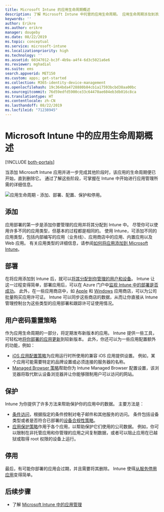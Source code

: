 ```yaml
---
title: Microsoft Intune 的应用生命周期概述
description: 了解 Microsoft Intune 中托管的应用生命周期。 应用生命周期涉及到添加、部署、配置、保护和停用应用。
keywords: ''
author: Erikre
ms.author: erikre
manager: dougeby
ms.date: 08/22/2019
ms.topic: conceptual
ms.service: microsoft-intune
ms.localizationpriority: high
ms.technology: ''
ms.assetid: 60347012-bc3f-4b9a-a4f4-6d3c5021a6e6
ms.reviewer: mghadial
ms.suite: ems
search.appverid: MET150
ms.custom: apps; get-started
ms.collection: M365-identity-device-management
ms.openlocfilehash: 19c364bda4728880b84cb1a17593bcbd38aa00bc
ms.sourcegitcommit: 76d59edfd5900ce33c64470ae604eb3db016c8ca
ms.translationtype: HT
ms.contentlocale: zh-CN
ms.lasthandoff: 08/22/2019
ms.locfileid: "71238945"
---
```

# <a name="overview-of-the-app-lifecycle-in-microsoft-intune"></a>Microsoft Intune 中的应用生命周期概述

[!INCLUDE [both-portals](./includes/note-for-both-portals.md)]

当添加 Microsoft Intune 应用并进一步完成其他阶段时，该应用的生命周期便已开始，直到删除它。 通过了解这些阶段，可掌握在 Intune 中开始进行应用管理所需的详细信息。

![应用生命周期 - 添加、部署、配置、保护和停用。](./media/app-lifecycle.png "Intune 应用生命周期")

## <a name="add"></a>添加

应用部署的第一步是添加你要管理的应用并将其分配到 Intune 中。 尽管你可以使用许多不同的应用类型，但基本的过程都是相同的。 使用 Intune，可添加不同的应用类型，包括内部编写的应用（业务线）、应用商店中的应用、内置应用以及 Web 应用。 有关应用类型的详细信息，请参阅[如何将应用添加到 Microsoft Intune](apps-add.md)。 

## <a name="deploy"></a>部署

在将应用添加到 Intune 后，就可以[将其分配到你管理的用户和设备](apps-deploy.md)。 Intune 让这一过程变得简单，部署应用后，可以在 Azure 门户中[监视 Intune 中的部署是否成功](apps-monitor.md)。 此外，在一些应用商店中，如 [Apple](vpp-apps-ios.md) 和 [Windows](windows-store-for-business.md) 应用商店，可以为公司批量购买应用许可证。 Intune 可以同步这些商店的数据，从而让你直接从 Intune 管理控制台为这些类型的应用部署和跟踪许可证使用情况。

## <a name="configure"></a>用户密码重置策略

作为应用生命周期的一部分，将定期发布新版本的应用。 Intune 提供一些工具，可轻松地[将你部署的应用更新](apps-add.md)到较新版本。 此外，你还可以为一些应用配置额外的功能，例如：
- [iOS 应用配置策略](app-configuration-policies-use-ios.md)为应用运行时所使用的兼容 iOS 应用提供设置。 例如，某个应用可能需要特定的品牌设置或必须连接的服务器的名称。
- [Managed Browser 策略](app-configuration-managed-browser.md)帮助你为 Intune Managed Browser 配置设置，该浏览器将取代默认设备浏览器并让你能够限制用户可以访问的网站。

## <a name="protect"></a>保护

Intune 为你提供了许多方法来帮助保护你的应用中的数据。 主要方法是：
- [条件访问](conditional-access.md)，根据指定的条件控制对电子邮件和其他服务的访问。 条件包括设备类型或者是否符合已部署的[设备合规性策略](device-compliance.md)。
- [应用保护策略](app-protection-policy.md)作用于各个应用，以帮助保护它们使用的公司数据。 例如，你可以限制在非托管应用和你管理的应用之间复制数据，或者可以阻止应用在已越狱或取得 root 权限的设备上运行。

## <a name="retire"></a>停用

最后，有可能你部署的应用会过期，并且需要将其删除。 Intune 使得[从服务停用应用](device-management.md)变得简单。

## <a name="next-steps"></a>后续步骤

- 了解 [Microsoft Intune 中的应用管理](app-management.md)
